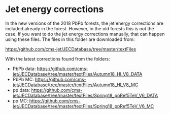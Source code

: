 # Jet energy corrections

In the new versions of the 2018 PbPb forests, the jet energy corrections are included already in the forest. However, in the old forests this is not the case. If you want to do the jet energy corrections manually, that can happen using these files. The files in this folder are downloaded from:

https://github.com/cms-jet/JECDatabase/tree/master/textFiles

With the latest corrections found from the folders:

- PbPb data: https://github.com/cms-jet/JECDatabase/tree/master/textFiles/Autumn18_HI_V8_DATA
- PbPb MC: https://github.com/cms-jet/JECDatabase/tree/master/textFiles/Autumn18_HI_V8_MC
- pp data: https://github.com/cms-jet/JECDatabase/tree/master/textFiles/Spring18_ppRef5TeV_V6_DATA
- pp MC: https://github.com/cms-jet/JECDatabase/tree/master/textFiles/Spring18_ppRef5TeV_V6_MC
